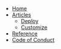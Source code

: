 <!-- homepage.md is defined as the first page in index.html  --> 
* [Home](/homepage.md)
* [Articles]()
  * [Deploy](deploy.md)
  * [Customize](customize.md)
* [Reference](reference.md)
* [Code of Conduct](CODE_OF_CONDUCT.md) 
